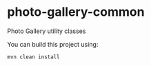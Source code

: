 # photo-gallery-common

Photo Gallery utility classes

You can build this project using:

```
mvn clean install
```
